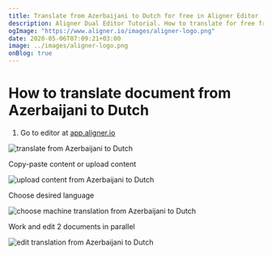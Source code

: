 ```yaml
---
title: Translate from Azerbaijani to Dutch for free in Aligner Editor
description: Aligner Dual Editor Tutorial. How to translate for free from Azerbaijani to Dutch. Aligner is multilingual document management platform. 
ogImage: "https://www.aligner.io/images/aligner-logo.png"
date: 2020-05-06T07:09:21+03:00
image: ../images/aligner-logo.png
onBlog: true
---
```


# How to translate document from Azerbaijani to Dutch

1. Go to editor at [app.aligner.io](https://app.aligner.io "Aligner App web page")

![translate from Azerbaijani to Dutch](../aligner-blank-editor.png "translate from Azerbaijani to Dutch")

Copy-paste content or upload content

![upload content from Azerbaijani to Dutch](../aligner-uploaded-document.png "upload content from Azerbaijani to Dutch")

Choose desired language

![choose machine translation from Azerbaijani to Dutch](../aligner-language-dropdown.png "choose machine translation from Azerbaijani to Dutch")

Work and edit 2 documents in parallel

![edit translation from Azerbaijani to Dutch](../aligner-double-sitded-editor.png "edit translation from Azerbaijani to Dutch")

